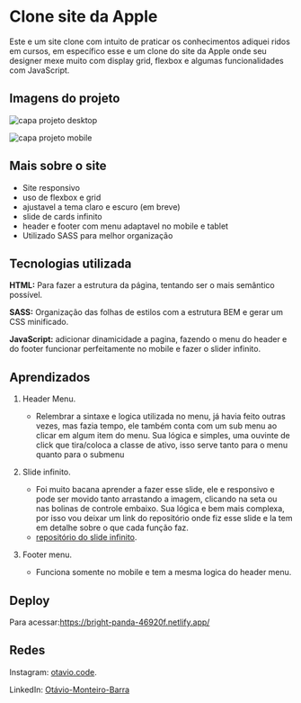 # Clone site da Apple

Este e um site clone com intuito de praticar os conhecimentos adiquei ridos em cursos, em específico esse e um clone do site da Apple onde seu designer mexe muito com display grid, flexbox e algumas funcionalidades com JavaScript.

## Imagens do projeto

![capa projeto desktop]("./src/img-readme/desktop.png")

![capa projeto mobile]("./src/img-readme/mobile.png")

## Mais sobre o site

- Site responsivo
- uso de flexbox e grid
- ajustavel a tema claro e escuro (em breve)
- slide de cards infinito
- header e footer com menu adaptavel no mobile e tablet
- Utilizado SASS para melhor organização

## Tecnologias utilizada

**HTML:** Para fazer a estrutura da página, tentando ser o mais semântico possível.

**SASS:** Organização das folhas de estilos com a estrutura BEM e gerar um CSS minificado.

**JavaScript:** adicionar dinamicidade a pagina, fazendo o menu do header e do footer funcionar perfeitamente no mobile e fazer o slider infinito.

## Aprendizados

1. Header Menu.

   - Relembrar a sintaxe e logica utilizada no menu, já havia feito outras vezes, mas fazia tempo, ele também conta com um sub menu ao clicar em algum item do menu. Sua lógica e simples, uma ouvinte de click que tira/coloca a classe de ativo, isso serve tanto para o menu quanto para o submenu

2. Slide infinito.

   - Foi muito bacana aprender a fazer esse slide, ele e responsivo e pode ser movido tanto arrastando a imagem, clicando na seta ou nas bolinas de controle embaixo. Sua lógica e bem mais complexa, por isso vou deixar um link do repositório onde fiz esse slide e la tem em detalhe sobre o que cada função faz.
   - [repositório do slide infinito](https://github.com/Otavio-Barra/slider-infinito).

3. Footer menu.
   - Funciona somente no mobile e tem a mesma logica do header menu.

## Deploy

Para acessar:https://bright-panda-46920f.netlify.app/

## Redes

Instagram: [otavio.code](https://www.instagram.com/otavio.code/).

LinkedIn: [Otávio-Monteiro-Barra](https://www.linkedin.com/in/ot%C3%A1vio-monteiro-barra/)
